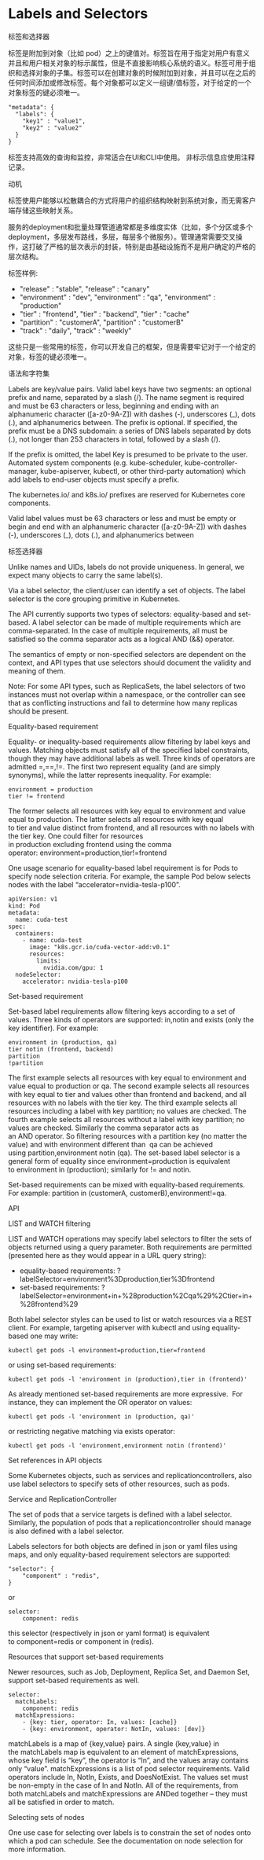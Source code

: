 # Labels and Selectors

标签和选择器

标签是附加到对象（比如 pod）之上的键值对。标签旨在用于指定对用户有意义并且和用户相关对象的标示属性，但是不直接影响核心系统的语义。标签可用于组织和选择对象的子集。标签可以在创建对象的时候附加到对象，并且可以在之后的任何时间添加或修改标签。每个对象都可以定义一组键/值标签，对于给定的一个对象标签的键必须唯一。

    "metadata": {
      "labels": {
        "key1" : "value1",
        "key2" : "value2"
      }
    }

标签支持高效的查询和监控，非常适合在UI和CLI中使用。 非标示信息应使用注释记录。



动机

标签使用户能够以松散耦合的方式将用户的组织结构映射到系统对象，而无需客户端存储这些映射关系。

服务的deployment和批量处理管道通常都是多维度实体（比如，多个分区或多个deployment，多层发布路线，多层，每层多个微服务）。管理通常需要交叉操作，这打破了严格的层次表示的封装，特别是由基础设施而不是用户确定的严格的层次结构。

标签样例:

- "release" : "stable", "release" : "canary"
- "environment" : "dev", "environment" : "qa", "environment" : "production"
- "tier" : "frontend", "tier" : "backend", "tier" : "cache"
- "partition" : "customerA", "partition" : "customerB"
- "track" : "daily", "track" : "weekly"

这些只是一些常用的标签，你可以开发自己的框架，但是需要牢记对于一个给定的对象，标签的键必须唯一。



语法和字符集

Labels are key/value pairs. Valid label keys have two segments: an optional prefix and name, separated by a slash (/). The name segment is required and must be 63 characters or less, beginning and ending with an alphanumeric character ([a-z0-9A-Z]) with dashes (-), underscores (_), dots (.), and alphanumerics between. The prefix is optional. If specified, the prefix must be a DNS subdomain: a series of DNS labels separated by dots (.), not longer than 253 characters in total, followed by a slash (/).

If the prefix is omitted, the label Key is presumed to be private to the user. Automated system components (e.g. kube-scheduler, kube-controller-manager, kube-apiserver, kubectl, or other third-party automation) which add labels to end-user objects must specify a prefix.

The kubernetes.io/ and k8s.io/ prefixes are reserved for Kubernetes core components.

Valid label values must be 63 characters or less and must be empty or begin and end with an alphanumeric character ([a-z0-9A-Z]) with dashes (-), underscores (_), dots (.), and alphanumerics between



标签选择器

Unlike names and UIDs, labels do not provide uniqueness. In general, we expect many objects to carry the same label(s).

Via a label selector, the client/user can identify a set of objects. The label selector is the core grouping primitive in Kubernetes.

The API currently supports two types of selectors: equality-based and set-based. A label selector can be made of multiple requirements which are comma-separated. In the case of multiple requirements, all must be satisfied so the comma separator acts as a logical AND (&&) operator.

The semantics of empty or non-specified selectors are dependent on the context, and API types that use selectors should document the validity and meaning of them.

Note: For some API types, such as ReplicaSets, the label selectors of two instances must not overlap within a namespace, or the controller can see that as conflicting instructions and fail to determine how many replicas should be present.

Equality-based requirement

Equality- or inequality-based requirements allow filtering by label keys and values. Matching objects must satisfy all of the specified label constraints, though they may have additional labels as well. Three kinds of operators are admitted =,==,!=. The first two represent equality (and are simply synonyms), while the latter represents inequality. For example:

    environment = production
    tier != frontend

The former selects all resources with key equal to environment and value equal to production. The latter selects all resources with key equal to tier and value distinct from frontend, and all resources with no labels with the tier key. One could filter for resources in production excluding frontend using the comma operator: environment=production,tier!=frontend

One usage scenario for equality-based label requirement is for Pods to specify node selection criteria. For example, the sample Pod below selects nodes with the label “accelerator=nvidia-tesla-p100”.

    apiVersion: v1
    kind: Pod
    metadata:
      name: cuda-test
    spec:
      containers:
        - name: cuda-test
          image: "k8s.gcr.io/cuda-vector-add:v0.1"
          resources:
            limits:
              nvidia.com/gpu: 1
      nodeSelector:
        accelerator: nvidia-tesla-p100

Set-based requirement

Set-based label requirements allow filtering keys according to a set of values. Three kinds of operators are supported: in,notin and exists (only the key identifier). For example:

    environment in (production, qa)
    tier notin (frontend, backend)
    partition
    !partition

The first example selects all resources with key equal to environment and value equal to production or qa. The second example selects all resources with key equal to tier and values other than frontend and backend, and all resources with no labels with the tier key. The third example selects all resources including a label with key partition; no values are checked. The fourth example selects all resources without a label with key partition; no values are checked. Similarly the comma separator acts as an AND operator. So filtering resources with a partition key (no matter the value) and with environment different than  qa can be achieved using partition,environment notin (qa). The set-based label selector is a general form of equality since environment=production is equivalent to environment in (production); similarly for != and notin.

Set-based requirements can be mixed with equality-based requirements. For example: partition in (customerA, customerB),environment!=qa.

API

LIST and WATCH filtering

LIST and WATCH operations may specify label selectors to filter the sets of objects returned using a query parameter. Both requirements are permitted (presented here as they would appear in a URL query string):

- equality-based requirements: ?labelSelector=environment%3Dproduction,tier%3Dfrontend
- set-based requirements: ?labelSelector=environment+in+%28production%2Cqa%29%2Ctier+in+%28frontend%29

Both label selector styles can be used to list or watch resources via a REST client. For example, targeting apiserver with kubectl and using equality-based one may write:

    kubectl get pods -l environment=production,tier=frontend

or using set-based requirements:

    kubectl get pods -l 'environment in (production),tier in (frontend)'

As already mentioned set-based requirements are more expressive.  For instance, they can implement the OR operator on values:

    kubectl get pods -l 'environment in (production, qa)'

or restricting negative matching via exists operator:

    kubectl get pods -l 'environment,environment notin (frontend)'

Set references in API objects

Some Kubernetes objects, such as services and replicationcontrollers, also use label selectors to specify sets of other resources, such as pods.

Service and ReplicationController

The set of pods that a service targets is defined with a label selector. Similarly, the population of pods that a replicationcontroller should manage is also defined with a label selector.

Labels selectors for both objects are defined in json or yaml files using maps, and only equality-based requirement selectors are supported:

    "selector": {
        "component" : "redis",
    }

or

    selector:
        component: redis

this selector (respectively in json or yaml format) is equivalent to component=redis or component in (redis).

Resources that support set-based requirements

Newer resources, such as Job, Deployment, Replica Set, and Daemon Set, support set-based requirements as well.

    selector:
      matchLabels:
        component: redis
      matchExpressions:
        - {key: tier, operator: In, values: [cache]}
        - {key: environment, operator: NotIn, values: [dev]}

matchLabels is a map of {key,value} pairs. A single {key,value} in the matchLabels map is equivalent to an element of matchExpressions, whose key field is “key”, the operator is “In”, and the values array contains only “value”. matchExpressions is a list of pod selector requirements. Valid operators include In, NotIn, Exists, and DoesNotExist. The values set must be non-empty in the case of In and NotIn. All of the requirements, from both matchLabels and matchExpressions are ANDed together – they must all be satisfied in order to match.

Selecting sets of nodes

One use case for selecting over labels is to constrain the set of nodes onto which a pod can schedule. See the documentation on node selection for more information.
